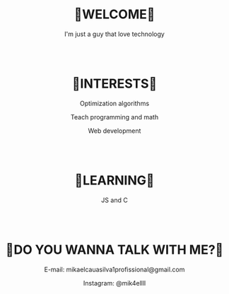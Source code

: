 


<h1 align="center">🎉WELCOME🎉</h1>

<p align="center">I'm just a guy that love technology</p>
<br> </br>




<h1 align="center">📖INTERESTS📖</h1>

<p align="center">Optimization algorithms</p>

<p align="center">Teach programming and math</p>

<p align="center">Web development</p>
<br> </br>




<h1 align="center">🧠LEARNING🧠</h1>
<p align="center">JS and C</p>
<br> </br>




<h1 align="center">💬DO YOU WANNA TALK WITH ME?💬</h1>
<p align="center">E-mail: mikaelcauasilva1profissional@gmail.com</p>

<p align="center">Instagram: @mik4ellll</p>
<br> </br>
